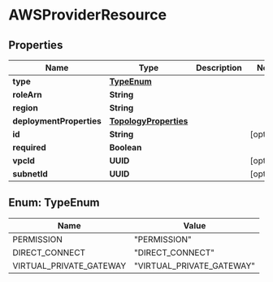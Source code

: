 

# AWSProviderResource


## Properties

| Name | Type | Description | Notes |
|------------ | ------------- | ------------- | -------------|
|**type** | [**TypeEnum**](#TypeEnum) |  |  |
|**roleArn** | **String** |  |  |
|**region** | **String** |  |  |
|**deploymentProperties** | [**TopologyProperties**](TopologyProperties.md) |  |  |
|**id** | **String** |  |  [optional] |
|**required** | **Boolean** |  |  |
|**vpcId** | **UUID** |  |  [optional] |
|**subnetId** | **UUID** |  |  [optional] |



## Enum: TypeEnum

| Name | Value |
|---- | -----|
| PERMISSION | &quot;PERMISSION&quot; |
| DIRECT_CONNECT | &quot;DIRECT_CONNECT&quot; |
| VIRTUAL_PRIVATE_GATEWAY | &quot;VIRTUAL_PRIVATE_GATEWAY&quot; |




